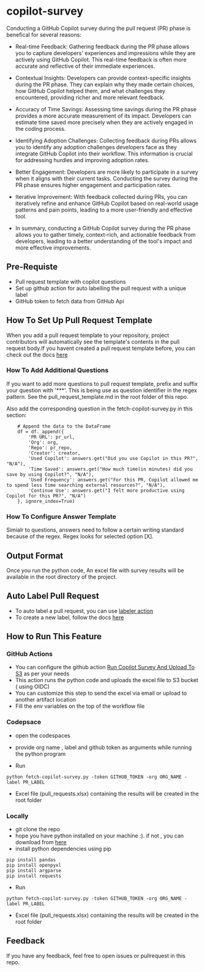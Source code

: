 # copilot-survey

Conducting a GitHub Copilot survey during the pull request (PR) phase is benefical for several reasons:

- Real-time Feedback: Gathering feedback during the PR phase allows you to capture developers' experiences and impressions while they are actively using GitHub Copilot. This real-time feedback is often more accurate and reflective of their immediate experiences.

- Contextual Insights: Developers can provide context-specific insights during the PR phase. They can explain why they made certain choices, how GitHub Copilot helped them, and what challenges they encountered, providing richer and more relevant feedback.

- Accuracy of Time Savings: Assessing time savings during the PR phase provides a more accurate measurement of its impact. Developers can estimate time saved more precisely when they are actively engaged in the coding process.

- Identifying Adoption Challenges: Collecting feedback during PRs allows you to identify any adoption challenges developers face as they integrate GitHub Copilot into their workflow. This information is crucial for addressing hurdles and improving adoption rates.

- Better Engagement: Developers are more likely to participate in a survey when it aligns with their current tasks. Conducting the survey during the PR phase ensures higher engagement and participation rates.

- Iterative Improvement: With feedback collected during PRs, you can iteratively refine and enhance GitHub Copilot based on real-world usage patterns and pain points, leading to a more user-friendly and effective tool.

- In summary, conducting a GitHub Copilot survey during the PR phase allows you to gather timely, context-rich, and actionable feedback from developers, leading to a better understanding of the tool's impact and more effective improvements.

## Pre-Requiste
- Pull request template with copilot questions
- Set up github action for auto labelling the pull request with a unique label
- GitHub token to fetch data from GitHub Api

## How To Set Up Pull Request Template
When you add a pull request template to your repository, project contributors will automatically see the template's contents in the pull request body.If you havent created a pull request template before, you can check out the docs [here](https://docs.github.com/en/enterprise-cloud@latest/communities/using-templates-to-encourage-useful-issues-and-pull-requests/creating-a-pull-request-template-for-your-repository)

### How To Add Additional Questions
If you want to add more questions to pull request template, prefix and suffix your question with '***'. This is being use as question identifier in the regex pattern. See the pull_request_template.md in the root folder of this repo.

Also add the corresponding question in the fetch-copilot-survey.py in this section:
```
    # Append the data to the DataFrame
    df = df._append({
        'PR URL': pr_url,
        'Org': org,
        'Repo': pr_repo,
        'Creator': creator,
        'Used Copilot': answers.get("Did you use Copilot in this PR?", "N/A"),
        'Time Saved': answers.get("How much time(in minutes) did you save by using Copilot?", "N/A"),
        'Used Frequency': answers.get("For this PR, Copilot allowed me to spend less time searching external resources?", "N/A"),
        'Continue Use': answers.get("I felt more productive using Copilot for this PR?", "N/A")
    }, ignore_index=True)
```

### How To Configure Answer Template
Simialr to questions, answers need to follow a certain writing standard because of the regex. Regex looks for selected option [X].

## Output Format
Once you run the python code, An excel file with survey results will be available in the root directory of the project.

## Auto Label Pull Request
- To auto label a pull request, you can use [labeler action](https://github.com/actions/labeler)
- To create a new label, follow the docs [here](https://docs.github.com/en/enterprise-cloud@latest/issues/using-labels-and-milestones-to-track-work/managing-labels)

## How to Run This Feature

### GitHub Actions

- You can configure the github action [Run Copilot Survey And Upload To S3](https://github.com/tjsingh85/copilot-survey/blob/main/.github/workflows/create-excel-report.yml) as per your needs
- This action runs the python code and uploads the excel file to S3 bucket ( using OIDC)
- You can customize this step to send the excel via email or upload to another artifact location
- Fill the env variables on the top of the workflow file

### Codepsace
- open the codespaces
- provide org name , label and github token as arguments while running the python program

- Run
```
python fetch-copilot-survey.py -token GITHUB_TOKEN -org ORG_NAME -label PR_LABEL
```
- Excel file (pull_requests.xlsx) containing the results will be created in the root folder

### Locally
- git clone the repo
- hope you have python installed on your machine :). if not , you can download from [here](https://www.python.org/downloads/)
- install python dependencies using pip
```
pip install pandas
pip install openpyxl
pip install argparse
pip install requests

```
- Run
```
python fetch-copilot-survey.py -token GITHUB_TOKEN -org ORG_NAME -label PR_LABEL
```
- Excel file (pull_requests.xlsx) containing the results will be created in the root folder

## Feedback
If you have any feedback, feel free to open issues or pullrequest in this repo.

